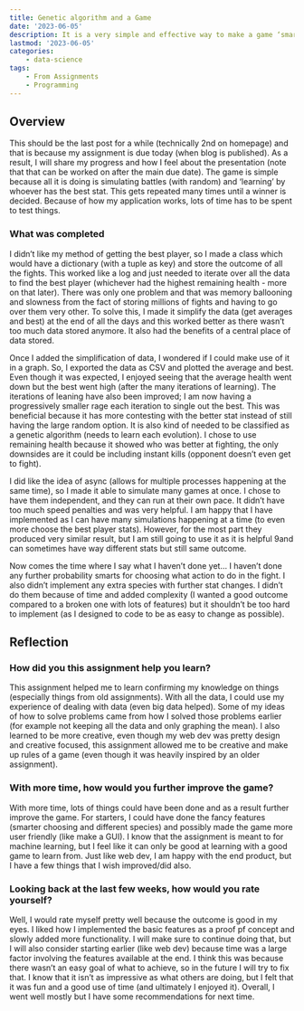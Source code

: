 ```yaml
---
title: Genetic algorithm and a Game
date: '2023-06-05'
description: It is a very simple and effective way to make a game ‘smarter’.
lastmod: '2023-06-05'
categories:
    - data-science
tags:
    - From Assignments
    - Programming
---
```


## Overview

This should be the last post for a while (technically 2nd on homepage) and that is because my assignment is due today (when blog is published). As a result, I will share my progress and how I feel about the presentation (note that that can be worked on after the main due date). The game is simple because all it is doing is simulating battles (with random) and ‘learning’ by whoever has the best stat. This gets repeated many times until a winner is decided. Because of how my application works, lots of time has to be spent to test things.

### What was completed

I didn’t like my method of getting the best player, so I made a class which would have a dictionary (with a tuple as key) and store the outcome of all the fights. This worked like a log and just needed to iterate over all the data to find the best player (whichever had the highest remaining health - more on that later). There was only one problem and that was memory ballooning and slowness from the fact of storing millions of fights and having to go over them very other. To solve this, I made it simplify the data (get averages and best) at the end of all the days and this worked better as there wasn’t too much data stored anymore. It also had the benefits of a central place of data stored.

Once I added the simplification of data, I wondered if I could make use of it in a graph. So, I exported the data as CSV and plotted the average and best. Even though it was expected, I enjoyed seeing that the average health went down but the best went high (after the many iterations of learning). The iterations of leaning have also been improved; I am now having a progressively smaller rage each iteration to single out the best. This was beneficial because it has more contesting with the better stat instead of still having the large random option. It is also kind of needed to be classified as a genetic algorithm (needs to learn each evolution). I chose to use remaining health because it showed who was better at fighting, the only downsides are it could be including instant kills (opponent doesn’t even get to fight).

I did like the idea of async (allows for multiple processes happening at the same time), so I made it able to simulate many games at once. I chose to have them independent, and they can run at their own pace. It didn’t have too much speed penalties and was very helpful. I am happy that I have implemented as I can have many simulations happening at a time (to even more choose the best player stats). However, for the most part they produced very similar result, but I am still going to use it as it is helpful 9and can sometimes have way different stats but still same outcome.

Now comes the time where I say what I haven’t done yet… I haven’t done any further probability smarts for choosing what action to do in the fight. I also didn’t implement any extra species with further stat changes. I didn’t do them because of time and added complexity (I wanted a good outcome compared to a broken one with lots of features) but it shouldn’t be too hard to implement (as I designed to code to be as easy to change as possible).

## Reflection

### How did you this assignment help you learn?

This assignment helped me to learn confirming my knowledge on things (especially things from old assignments). With all the data, I could use my experience of dealing with data (even big data helped). Some of my ideas of how to solve problems came from how I solved those problems earlier (for example not keeping all the data and only graphing the mean). I also learned to be more creative, even though my web dev was pretty design and creative focused, this assignment allowed me to be creative and make up rules of a game (even though it was heavily inspired by an older assignment).

### With more time, how would you further improve the game?

With more time, lots of things could have been done and as a result further improve the game. For starters, I could have done the fancy features (smarter choosing and different species) and possibly made the game more user friendly (like make a GUI). I know that the assignment is meant to for machine learning, but I feel like it can only be good at learning with a good game to learn from. Just like web dev, I am happy with the end product, but I have a few things that I wish improved/did also.

### Looking back at the last few weeks, how would you rate yourself?

Well, I would rate myself pretty well because the outcome is good in my eyes. I liked how I implemented the basic features as a proof pf concept and slowly added more functionality. I will make sure to continue doing that, but I will also consider starting earlier (like web dev) because time was a large factor involving the features available at the end. I think this was because there wasn’t an easy goal of what to achieve, so in the future I will try to fix that. I know that it isn’t as impressive as what others are doing, but I felt that it was fun and a good use of time (and ultimately I enjoyed it). Overall, I went well mostly but I have some recommendations for next time.
